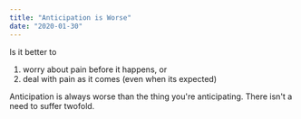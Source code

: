 ```yaml
---
title: "Anticipation is Worse"
date: "2020-01-30"
---
```


Is it better to 

1. worry about pain before it happens, or
2. deal with pain as it comes (even when its expected)

Anticipation is always worse than the thing you're anticipating.
There isn't a need to suffer twofold.

